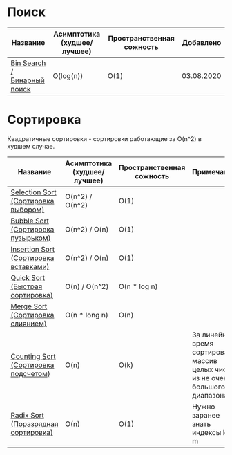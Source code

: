 # Поиск

| Название                                              | Асимптотика (худшее/лучшее)   | Пространственная сожность |  Добавлено |
| -------------                                         | -------------                 | -------------             | ------------- |
| [Bin Search / Бинарный поиск](src/Search/bin_search/) | O(log(n))                     |  O(1)                     | 03.08.2020 | 


# Сортировка

Квадратичные сортировки - сортировки работающие за O(n^2) в худшем случае.

| Название                                                         | Асимптотика (худшее/лучшее)    | Пространственная сожность |  Примечание           | Добавлено |
| -------------                                                    | -------------                  | -------------             | -------------         | ------------- |
| [Selection Sort (Сортировка выбором)](src/Sort/selection_sort/)  | O(n^2) /  O(n^2)               |  O(1)                     |                       | 03.08.2020 |
| [Bubble Sort (Сортировка пузырьком)](src/Sort/buble_sort/)       | O(n^2) /  O(n)                 |  O(1)                     |                       | 03.08.2020 |
| [Insertion Sort (Сортировка вставками)](src/Sort/insertion_sort/)| O(n^2) /  O(n)                 |  O(1)                     |                       | 04.08.2020 | 
| [Quick Sort (Быстрая сортировка)](src/Sort/quick_sort/)          | O(n)   /  O(n^2)               | O(n * log n)              |                       | 06.08.2020 |
| [Merge Sort (Сортировка слиянием)](src/Sort/merge_sort/)         | O(n * long n)                  | O(n)                      |                       | 13.08.2020 |
| [Counting Sort (Сортировка подсчетом)](src/Sort/counting_sort/)  | O(n)                           | O(k)                       | За линейное время сортировать массив целых чисел из не очень большого диапазона k | ??.08.2020 |
| [Radix Sort (Поразрядная сортировка)](src/Sort/radix_sort/)      | O(n)                           | O(1)                       | Нужно заранее знать индексы k, m    | ??.08.2020 |


